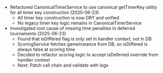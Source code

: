 - Refactored CanonicalTimerService to use canonical getTimerKey utility for all timer key construction (2025-06-23)
    - All timer key construction is now DRY and unified
    - No legacy timer key logic remains in CanonicalTimerService
- Investigated root cause of missing time penalties in deferred tournaments (2025-06-23)
    - Found that isDiffered flag is only set in handler context, not in DB
    - ScoringService fetches gameInstance from DB, so isDiffered is always false at scoring time
    - Decided to refactor scoring logic to accept isDeferred override from handler context
    - Next: Patch call chain and validate with logs
